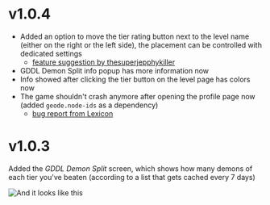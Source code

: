 # v1.0.4
- Added an option to move the tier rating button next to the level name (either on the right or the left side), the placement can be controlled with dedicated settings
  - [feature suggestion by thesuperjepphykiller](https://github.com/B1rtek/Geode-GDDLIntegration/issues/6)
- GDDL Demon Split info popup has more information now
- Info showed after clicking the tier button on the level page has <cp>c</c><cr>o</c><co>l</c><cy>o</c><cg>r</c><cj>s</c> now
- The game shouldn't crash anymore after opening the profile page now (added `geode.node-ids` as a dependency)
  - [bug report from Lexicon](https://github.com/B1rtek/Geode-GDDLIntegration/issues/7)

# v1.0.3
Added the *GDDL Demon Split* screen, which shows how many demons of each tier you've beaten (according to a list that gets cached every 7 days)

![And it looks like this](b1rtek.gddlintegration/split.png)